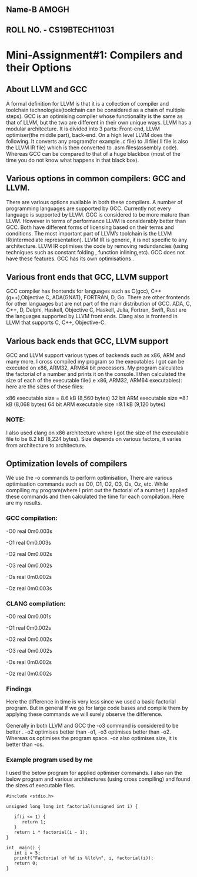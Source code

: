 ## Name-B AMOGH
## ROLL NO. - CS19BTECH11031
# Mini-Assignment#1: Compilers and their Options
## About LLVM and GCC
A formal definition for LLVM is that it is a collection of compiler and toolchain technologies(toolchain can be considered as a chain of multiple steps). GCC is an optimising compiler whose functionality is the same as that of LLVM, but the two are different in their own unique ways. LLVM has a modular architecture. It is divided into 3 parts: Front-end, LLVM optimiser(the middle part), back-end. On a high level LLVM does the following. It converts any program(for example .c file) to .ll file(.ll file is also the LLVM IR file) which is then converted to .asm files(assembly code). Whereas GCC can be compared to that of a huge blackbox (most of the time you do not know what happens in that black box).

## Various options in common compilers: GCC and LLVM. 
There are various options available in both these compilers. A number of programming languages are supported by GCC. Currently not every language is supported by LLVM. GCC is considered to be more mature than LLVM. However in terms of performance LLVM is considerably better than GCC. Both have different forms of licensing based on their terms and conditions. The most important part of LLVM’s toolchain is the LLVM IR(intermediate representation). LLVM IR is generic, it is not specific to any architecture. LLVM IR optimises the code by removing redundancies (using techniques such as constant folding , function inlining,etc). GCC does not have these features. GCC has its own optimisations .

## Various front ends that GCC, LLVM support
GCC compiler has frontends for languages such as C(gcc), C++(g++),Objective C, ADA(GNAT), FORTRAN, D, Go. There are other frontends for other languages but are not part of the main distribution of GCC. ADA, C, C++, D, Delphi, Haskell, Objective C, Haskell, Julia, Fortran, Swift, Rust are the languages supported by LLVM  front ends. Clang also is frontend in LLVM that supports C, C++, Objective-C. 

## Various back ends that GCC, LLVM support
GCC and LLVM support various types of backends such as x86, ARM and many more. I cross compiled my program so the executables I got can be executed on x86, ARM32, ARM64 bit processors. My program calculates the factorial of a number and prints it on the console. I then calculated the size of each of the executable file(i.e x86, ARM32, ARM64 executables): here are the sizes of these files:

x86 executable size = 8.6 kB (8,560 bytes)
32 bit ARM executable size =8.1 kB (8,068 bytes)
64 bit ARM executable size =9.1 kB (9,120 bytes)

### NOTE: 
I also used clang on x86 architecture where I got the size of the executable file to be 8.2 kB (8,224 bytes).
Size depends on various factors, it varies from architecture to architecture.

## Optimization levels of compilers
We use the -o commands to perform optimisation, There are various optimisation commands such as O0, O1, O2, O3,  Os, Oz, etc. While compiling my program(where I print out the factorial of a number) I applied these commands and then calculated the time for each compilation. Here are my results. 

### GCC compilation:
-O0   real    0m0.003s

-O1   real    0m0.003s

-O2   real    0m0.002s

-O3   real    0m0.002s

-Os   real    0m0.002s

-Oz   real    0m0.003s

### CLANG compilation:
-O0   real    0m0.001s

-O1   real    0m0.002s

-O2   real    0m0.002s

-O3   real    0m0.002s

-Os   real    0m0.002s

-Oz   real    0m0.002s

### Findings

Here the difference in time is very less since we used a basic factorial program. But in  general If we go for large code bases and compile them by applying these commands we will surely observe the difference. 

Generally in both LLVM and GCC the -o3 command is considered to be better . -o2 optimises better than -o1, -o3 optimises better than -o2. Whereas os optimises the program space. -oz also optimises size, it is better than -os. 

### Example program used by me

I used the below program for applied optimiser commands. I also ran the below program and various architectures (using cross compiling) and found the sizes of executable files.
```
#include <stdio.h>

unsigned long long int factorial(unsigned int i) {

   if(i <= 1) {
      return 1;
   }
   return i * factorial(i - 1);
}

int  main() {
   int i = 5;
   printf("Factorial of %d is %lld\n", i, factorial(i));
   return 0;
}

```



